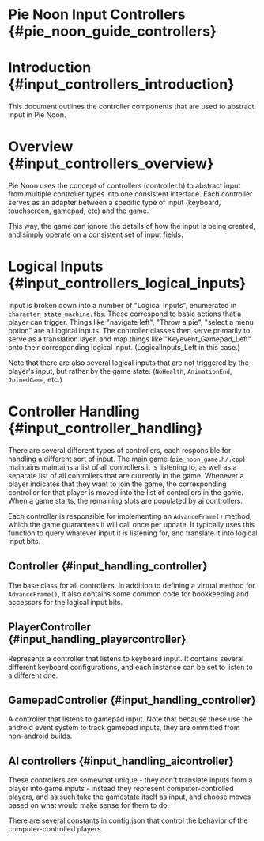 Pie Noon Input Controllers {#pie_noon_guide_controllers}
===================

#  Introduction {#input_controllers_introduction}

This document outlines the controller components that are used to abstract input
in Pie Noon.

# Overview {#input_controllers_overview}

Pie Noon uses the concept of controllers  (controller.h) to abstract input from
multiple controller types into one consistent interface.  Each controller serves
as an adapter between a specific type of input (keyboard, touchscreen, gamepad,
etc) and the game.

This way, the game can ignore the details of how the input is being created, and
simply operate on a consistent set of input fields.

# Logical Inputs {#input_controllers_logical_inputs}

Input is broken down into a number of "Logical Inputs", enumerated in
`character_state_machine.fbs`.  These correspond to basic actions that a player
can trigger.  Things like "navigate left", "Throw a pie", "select a menu
option" are all logical inputs.  The controller classes then serve primarily to
serve as a translation layer, and map things like "Keyevent_Gamepad_Left" onto
their corresponding logical input.  (LogicalInputs_Left in this case.)

Note that there are also several logical inputs that are not triggered by the
player's input, but rather by the game state.  (`NoHealth`, `AnimationEnd`,
`JoinedGame`, etc.)

# Controller Handling {#input_controller_handling}

There are several different types of controllers, each responsible for handling
a different sort of input.  The main game (`pie_noon_game.h/.cpp`) maintains
maintains a list of all controllers it is listening to, as well as a separate
list of all controllers that are currently in the game.  Whenever a player
indicates that they want to join the game, the corresponding controller for that
player is moved into the list of controllers in the game.  When a game starts,
the remaining slots are populated by ai controllers.

Each controller is responsible for implementing an `AdvanceFrame()` method,
which the game guarantees it will call once per update.  It typically uses this
function to query whatever input it is listening for, and translate it into
logical input bits.

## Controller {#input_handling_controller}

The base class for all controllers.  In addition to defining a virtual method
for `AdvanceFrame()`, it also contains some common code for bookkeeping and
accessors for the logical input bits.

## PlayerController {#input_handling_playercontroller}

Represents a controller that listens to keyboard input.  It contains several
different keyboard configurations, and each instance can be set to listen to a
different one.

## GamepadController {#input_handling_controller}

A controller that listens to gamepad input.  Note that because these use the
android event system to track gamepad inputs, they are ommitted from non-android
builds.

## AI controllers {#input_handling_aicontroller}

These controllers are somewhat unique - they don't translate inputs from a
player into game inputs - instead they represent computer-controlled players,
and as such take the gamestate itself as input, and choose moves based on what
would make sense for them to do.

There are several constants in config.json that control the behavior of the
computer-controlled players.
